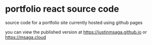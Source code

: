 # portfolio react source code
source code for a portfolio site currently hosted using github pages

you can view the published version at https://justinmsaga.github.io or https://msaga.cloud
